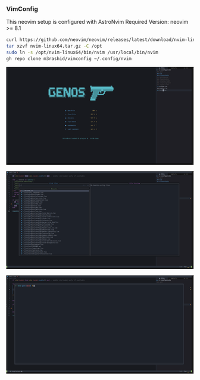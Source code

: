 ### VimConfig

This neovim setup is configured with AstroNvim
Required Version: neovim >= 8.1

```sh
curl https://github.com/neovim/neovim/releases/latest/download/nvim-linux64.tar.gz -o ~/Downloads/nvim-linux64.tar.gz
tar xzvf nvim-linux64.tar.gz -C /opt
sudo ln -s /opt/nvim-linux64/bin/nvim /usr/local/bin/nvim
gh repo clone m3rashid/vimconfig ~/.config/nvim
```

![](./screenshots/home.png)

![](./screenshots/search.png)

![](./screenshots/terminal.png)
